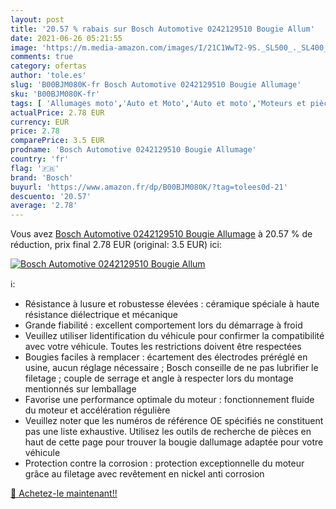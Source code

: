 ```yaml
---
layout: post
title: '20.57 % rabais sur Bosch Automotive 0242129510 Bougie Allum'
date: 2021-06-26 05:21:55
image: 'https://m.media-amazon.com/images/I/21C1WwT2-9S._SL500_._SL400_.jpg'
comments: true
category: ofertas
author: 'tole.es'
slug: 'B00BJM080K-fr Bosch Automotive 0242129510 Bougie Allumage'
sku: 'B00BJM080K-fr'
tags: [ 'Allumages moto','Auto et Moto','Auto et moto','Moteurs et pièces de moteur pour moto','Motos, accessoires et pièces','bosch', ]
actualPrice: 2.78 EUR
currency: EUR
price: 2.78
comparePrice: 3.5 EUR
prodname: 'Bosch Automotive 0242129510 Bougie Allumage'
country: 'fr'
flag: '🇫🇷'
brand: 'Bosch'
buyurl: 'https://www.amazon.fr/dp/B00BJM080K/?tag=tolees0d-21'
descuento: '20.57'
average: '2.78'
---
```


Vous avez [Bosch Automotive 0242129510 Bougie Allumage](https://www.amazon.fr/dp/B00BJM080K/?tag=tolees0d-21)  à  20.57 % de réduction, prix final  2.78 EUR (original: 3.5 EUR) ici:

[![Bosch Automotive 0242129510 Bougie Allum](https://m.media-amazon.com/images/I/21C1WwT2-9S._SL500_._SL400_.jpg)](https://www.amazon.fr/dp/B00BJM080K/?tag=tolees0d-21)

ℹ️:

- Résistance à lusure et robustesse élevées : céramique spéciale à haute résistance diélectrique et mécanique
- Grande fiabilité : excellent comportement lors du démarrage à froid
- Veuillez utiliser lidentification du véhicule pour confirmer la compatibilité avec votre véhicule. Toutes les restrictions doivent être respectées
- Bougies faciles à remplacer : écartement des électrodes préréglé en usine, aucun réglage nécessaire ; Bosch conseille de ne pas lubrifier le filetage ; couple de serrage et angle à respecter lors du montage mentionnés sur lemballage
- Favorise une performance optimale du moteur : fonctionnement fluide du moteur et accélération régulière
- Veuillez noter que les numéros de référence OE spécifiés ne constituent pas une liste exhaustive. Utilisez les outils de recherche de pièces en haut de cette page pour trouver la bougie dallumage adaptée pour votre véhicule
- Protection contre la corrosion : protection exceptionnelle du moteur grâce au filetage avec revêtement en nickel anti corrosion

[🛒 Achetez-le maintenant!!](https://www.amazon.fr/dp/B00BJM080K/?tag=tolees0d-21)
